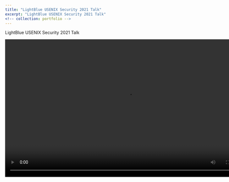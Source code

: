 ```yaml
---
title: "LightBlue USENIX Security 2021 Talk"
excerpt: "LightBlue USENIX Security 2021 Talk"
<!-- collection: portfolio -->
---
```

LightBlue USENIX Security 2021 Talk

<video type="video/mp4" src="https://github.com/allenjlw/allenjlw.github.io/raw/master/videos/sec21_video_wu.mp4" width="800" height="450" controls preload></video>
